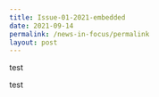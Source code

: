 ```yaml
---
title: Issue-01-2021-embedded
date: 2021-09-14
permalink: /news-in-focus/permalink
layout: post
---
```

test

test

